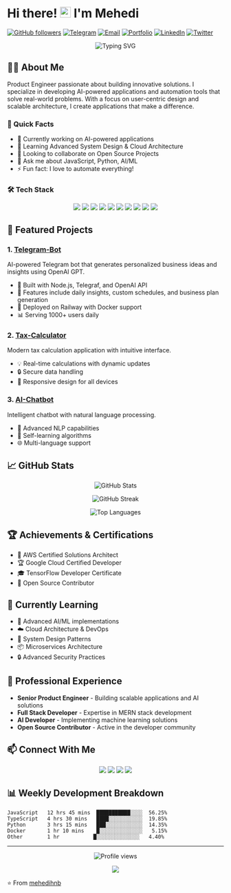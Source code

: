# Hi there! <img src="https://media.giphy.com/media/hvRJCLFzcasrR4ia7z/giphy.gif" width="25px"> I'm Mehedi

[![GitHub followers](https://img.shields.io/github/followers/mehedihnb?style=social)](https://github.com/mehedihnb)
[![Telegram](https://img.shields.io/badge/Telegram-@imehedih-blue)](https://t.me/imehedih)
[![Email](https://img.shields.io/badge/Email-mehediuxd%40gmail.com-red)](mailto:mehediuxd@gmail.com)
[![Portfolio](https://img.shields.io/badge/Portfolio-mehedi.dev-green)](https://mehedi.dev)
[![LinkedIn](https://img.shields.io/badge/LinkedIn-mehedi-blue)](https://linkedin.com/in/mehedi)
[![Twitter](https://img.shields.io/badge/Twitter-@mehedidev-blue)](https://twitter.com/mehedidev)

<p align="center">
  <img src="https://readme-typing-svg.herokuapp.com?font=Fira+Code&pause=1000&color=2E9EF7&center=true&vCenter=true&width=435&lines=Product+Engineer;AI+Developer;Full+Stack+Developer;Open+Source+Contributor" alt="Typing SVG" />
</p>

## 👨‍💻 About Me

Product Engineer passionate about building innovative solutions. I specialize in developing AI-powered applications and automation tools that solve real-world problems. With a focus on user-centric design and scalable architecture, I create applications that make a difference.

### 🎯 Quick Facts

- 🔭 Currently working on AI-powered applications
- 🌱 Learning Advanced System Design & Cloud Architecture
- 👯 Looking to collaborate on Open Source Projects
- 💬 Ask me about JavaScript, Python, AI/ML
- ⚡ Fun fact: I love to automate everything!

### 🛠️ Tech Stack

<p align="center">
  <img src="https://img.shields.io/badge/JavaScript-F7DF1E?style=for-the-badge&logo=javascript&logoColor=black" />
  <img src="https://img.shields.io/badge/TypeScript-007ACC?style=for-the-badge&logo=typescript&logoColor=white" />
  <img src="https://img.shields.io/badge/Python-3776AB?style=for-the-badge&logo=python&logoColor=white" />
  <img src="https://img.shields.io/badge/React-20232A?style=for-the-badge&logo=react&logoColor=61DAFB" />
  <img src="https://img.shields.io/badge/Next.js-000000?style=for-the-badge&logo=next.js&logoColor=white" />
  <img src="https://img.shields.io/badge/Node.js-43853D?style=for-the-badge&logo=node.js&logoColor=white" />
  <img src="https://img.shields.io/badge/Express.js-404D59?style=for-the-badge" />
  <img src="https://img.shields.io/badge/Firebase-FFCA28?style=for-the-badge&logo=firebase&logoColor=black" />
  <img src="https://img.shields.io/badge/MongoDB-4EA94B?style=for-the-badge&logo=mongodb&logoColor=white" />
  <img src="https://img.shields.io/badge/Docker-2496ED?style=for-the-badge&logo=docker&logoColor=white" />
</p>

## 🚀 Featured Projects

### 1. [Telegram-Bot](https://github.com/mehedihnb/Telegram-Bot)
AI-powered Telegram bot that generates personalized business ideas and insights using OpenAI GPT.
- 🔧 Built with Node.js, Telegraf, and OpenAI API
- 🎯 Features include daily insights, custom schedules, and business plan generation
- 🚀 Deployed on Railway with Docker support
- 📊 Serving 1000+ users daily

### 2. [Tax-Calculator](https://github.com/mehedihnb/Tax-Calculator)
Modern tax calculation application with intuitive interface.
- 💡 Real-time calculations with dynamic updates
- 🔒 Secure data handling
- 📱 Responsive design for all devices

### 3. [AI-Chatbot](https://github.com/mehedihnb/Ai-chatbot)
Intelligent chatbot with natural language processing.
- 🤖 Advanced NLP capabilities
- 🔄 Self-learning algorithms
- 🌐 Multi-language support

## 📈 GitHub Stats

<p align="center">
  <img src="https://github-readme-stats.vercel.app/api?username=mehedihnb&show_icons=true&theme=tokyonight" alt="GitHub Stats" />
</p>

<p align="center">
  <img src="https://github-readme-streak-stats.herokuapp.com/?user=mehedihnb&theme=tokyonight" alt="GitHub Streak" />
</p>

<p align="center">
  <img src="https://github-readme-stats.vercel.app/api/top-langs/?username=mehedihnb&layout=compact&theme=tokyonight" alt="Top Languages" />
</p>

## 🏆 Achievements & Certifications

- 🥇 AWS Certified Solutions Architect
- 🏆 Google Cloud Certified Developer
- 🎓 TensorFlow Developer Certificate
- 🌟 Open Source Contributor

## 🌱 Currently Learning

- 🔄 Advanced AI/ML implementations
- ☁️ Cloud Architecture & DevOps
- 🎯 System Design Patterns
- 📦 Microservices Architecture
- 🔒 Advanced Security Practices

## 💼 Professional Experience

- **Senior Product Engineer** - Building scalable applications and AI solutions
- **Full Stack Developer** - Expertise in MERN stack development
- **AI Developer** - Implementing machine learning solutions
- **Open Source Contributor** - Active in the developer community

## 📫 Connect With Me

<p align="center">
  <a href="https://twitter.com/mehedidev"><img src="https://img.shields.io/badge/Twitter-1DA1F2?style=for-the-badge&logo=twitter&logoColor=white" /></a>
  <a href="https://linkedin.com/in/mehedi"><img src="https://img.shields.io/badge/LinkedIn-0077B5?style=for-the-badge&logo=linkedin&logoColor=white" /></a>
  <a href="https://t.me/imehedih"><img src="https://img.shields.io/badge/Telegram-2CA5E0?style=for-the-badge&logo=telegram&logoColor=white" /></a>
  <a href="mailto:mehediuxd@gmail.com"><img src="https://img.shields.io/badge/Email-D14836?style=for-the-badge&logo=gmail&logoColor=white" /></a>
</p>

## 📊 Weekly Development Breakdown

```text
JavaScript   12 hrs 45 mins  ███████████░░░░  56.25%
TypeScript   4 hrs 30 mins   ████░░░░░░░░░░░  19.85%
Python       3 hrs 15 mins   ███░░░░░░░░░░░░  14.35%
Docker       1 hr 10 mins    █░░░░░░░░░░░░░░   5.15%
Other        1 hr           █░░░░░░░░░░░░░░   4.40%
```

---

<p align="center">
  <img src="https://komarev.com/ghpvc/?username=mehedihnb&label=Profile%20views&color=0e75b6&style=flat" alt="Profile views" />
</p>

<p align="center">
  <a href="https://www.buymeacoffee.com/mehedi">
    <img src="https://img.shields.io/badge/Buy%20Me%20a%20Coffee-ffdd00?style=for-the-badge&logo=buy-me-a-coffee&logoColor=black" />
  </a>
</p>

⭐️ From [mehedihnb](https://github.com/mehedihnb) 